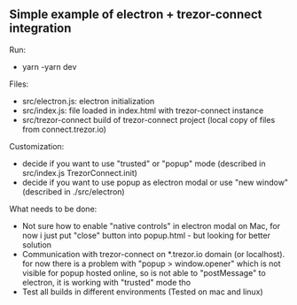 ## Simple example of electron + trezor-connect integration 

Run:
- yarn 
 -yarn dev

Files:
- src/electron.js: electron initialization
- src/index.js: file loaded in index.html with trezor-connect instance
- src/trezor-connect build of trezor-connect project (local copy of files from connect.trezor.io)

Customization:
- decide if you want to use "trusted" or "popup" mode (described in src/index.js TrezorConnect.init)
- decide if you want to use popup as electron modal or use "new window" (described in ./src/electron)

What needs to be done:
- Not sure how to enable "native controls" in electron modal on Mac, for now i just put "close" button into popup.html - but looking for better solution
- Communication with trezor-connect on *.trezor.io domain (or localhost). for now there is a problem with "popup > window.opener" which is not visible for popup hosted online, so is not able to "postMessage" to electron, it is working with "trusted" mode tho
- Test all builds in different environments (Tested on mac and linux)
